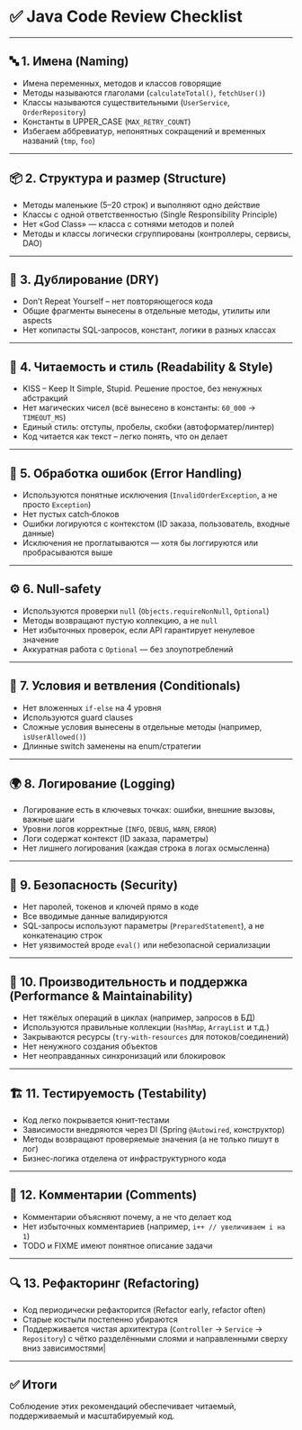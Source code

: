 # ✅ Java Code Review Checklist

---

## 🔤 1. **Имена** (Naming)

-  Имена переменных, методов и классов говорящие
-  Методы называются глаголами (`calculateTotal()`, `fetchUser()`)
-  Классы называются существительными (`UserService`, `OrderRepository`)
-  Константы в UPPER_CASE (`MAX_RETRY_COUNT`)
-  Избегаем аббревиатур, непонятных сокращений и временных названий (`tmp`, `foo`)

---

## 📦 2. Структура и размер (Structure)

-  Методы маленькие (5–20 строк) и выполняют одно действие
-  Классы с одной ответственностью (Single Responsibility Principle)
-  Нет «God Class» — класса с сотнями методов и полей
-  Методы и классы логически сгруппированы (контроллеры, сервисы, DAO)

---

## 🔁 3. Дублирование (DRY)

-  Don’t Repeat Yourself – нет повторяющегося кода
-  Общие фрагменты вынесены в отдельные методы, утилиты или aspects
-  Нет копипасты SQL‑запросов, констант, логики в разных классах

---

## 🎯 4. Читаемость и стиль (Readability & Style)

-  KISS – Keep It Simple, Stupid. Решение простое, без ненужных абстракций
-  Нет магических чисел (всё вынесено в константы: `60_000` → `TIMEOUT_MS`)
-  Единый стиль: отступы, пробелы, скобки (автоформатер/линтер)
-  Код читается как текст – легко понять, что он делает

---

## 🚨 5. Обработка ошибок (Error Handling)

-  Используются понятные исключения (`InvalidOrderException`, а не просто `Exception`)
-  Нет пустых catch‑блоков
-  Ошибки логируются с контекстом (ID заказа, пользователь, входные данные)
-  Исключения не проглатываются — хотя бы логгируются или пробрасываются выше

---

## ⚙ 6. Null‑safety

-  Используются проверки `null` (`Objects.requireNonNull`, `Optional`)
-  Методы возвращают пустую коллекцию, а не `null`
-  Нет избыточных проверок, если API гарантирует ненулевое значение
-  Аккуратная работа с `Optional` — без злоупотреблений

---

## 🔄 7. Условия и ветвления (Conditionals)

-  Нет вложенных `if-else` на 4 уровня
-  Используются guard clauses
-  Сложные условия вынесены в отдельные методы (например, `isUserAllowed()`)
-  Длинные switch заменены на enum/стратегии

---

## 🌍 8. Логирование (Logging)

-  Логирование есть в ключевых точках: ошибки, внешние вызовы, важные шаги
-  Уровни логов корректные (`INFO`, `DEBUG`, `WARN`, `ERROR`)
-  Логи содержат контекст (ID заказа, параметры)
-  Нет лишнего логирования (каждая строка в логах осмысленна)

---

## 🔐 9. Безопасность (Security)

-  Нет паролей, токенов и ключей прямо в коде
-  Все вводимые данные валидируются
-  SQL‑запросы используют параметры (`PreparedStatement`), а не конкатенацию строк
-  Нет уязвимостей вроде `eval()` или небезопасной сериализации

---

## 🚀 10. Производительность и поддержка (Performance & Maintainability)

-  Нет тяжёлых операций в циклах (например, запросов в БД)
-  Используются правильные коллекции (`HashMap`, `ArrayList` и т.д.)
-  Закрываются ресурсы (`try-with-resources` для потоков/соединений)
-  Нет ненужного создания объектов
-  Нет неоправданных синхронизаций или блокировок

---

## 🏗 11. Тестируемость (Testability)

-  Код легко покрывается юнит‑тестами
-  Зависимости внедряются через DI (Spring `@Autowired`, конструктор)
-  Методы возвращают проверяемые значения (а не только пишут в лог)
-  Бизнес‑логика отделена от инфраструктурного кода

---

## 📜 12. Комментарии (Comments)

-  Комментарии объясняют почему, а не что делает код
-  Нет избыточных комментариев (например, `i++ // увеличиваем i на 1`)
-  TODO и FIXME имеют понятное описание задачи

---

## 🔍 13. Рефакторинг (Refactoring)

-  Код периодически рефакторится (Refactor early, refactor often)
-  Старые костыли постепенно убираются
-  Поддерживается чистая архитектура (`Controller` → `Service` → `Repository`) с чётко разделёнными слоями и направленными сверху вниз зависимостями|

---

## ✅ Итоги

Соблюдение этих рекомендаций обеспечивает читаемый, поддерживаемый и масштабируемый код.
